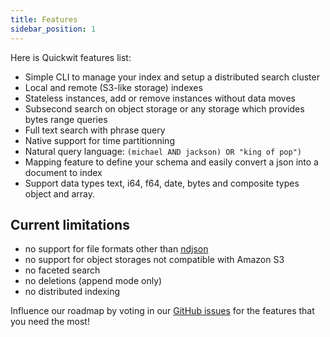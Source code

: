 ```yaml
---
title: Features
sidebar_position: 1
---
```


Here is Quickwit features list:

- Simple CLI to manage your index and setup a distributed search cluster
- Local and remote (S3-like storage) indexes
- Stateless instances, add or remove instances without data moves
- Subsecond search on object storage or any storage which provides bytes range queries
- Full text search with phrase query
- Native support for time partitionning
- Natural query language: `(michael AND jackson) OR "king of pop")`
- Mapping feature to define your schema and easily convert a json into a document to index 
- Support data types text, i64, f64, date, bytes and composite types object and array.


## Current limitations
- no support for file formats other than [ndjson](http://ndjson.org/)
- no support for object storages not compatible with Amazon S3
- no faceted search
- no deletions (append mode only)
- no distributed indexing


Influence our roadmap by voting in our [GitHub issues](https://github.com/quickwit-inc/quickwit/issues) for the features that you need the most!
